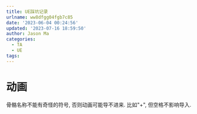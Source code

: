 ```yaml
---
title: UE踩坑记录
urlname: ww8dfgg04fgb7c85
date: '2023-06-04 00:24:56'
updated: '2023-07-16 18:59:50'
author: Jason Ma
categories:
  - TA
  - UE
tags:
---
```

# 动画
骨骼名称不能有奇怪的符号, 否则动画可能导不进来. 比如"+", 但空格不影响导入.





